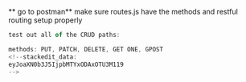 ** go to postman**
make sure routes.js have the methods and restful routing setup properly
```javascript
test out all of the CRUD paths:

methods: PUT, PATCH, DELETE, GET ONE, GPOST
<!--stackedit_data:
eyJoaXN0b3J5IjpbMTYxODAxOTU3M119
-->
